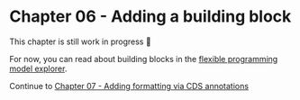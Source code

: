 # Chapter 06 - Adding a building block

This chapter is still work in progress 🚧

For now, you can read about building blocks in the [flexible programming model explorer](https://sapui5.hana.ondemand.com/test-resources/sap/fe/core/fpmExplorer/index.html#/buildingBlocks/buildingBlockOverview).

Continue to [Chapter 07 - Adding formatting via CDS annotations](/chapters/07-formatting-via-cds-annotations/)
